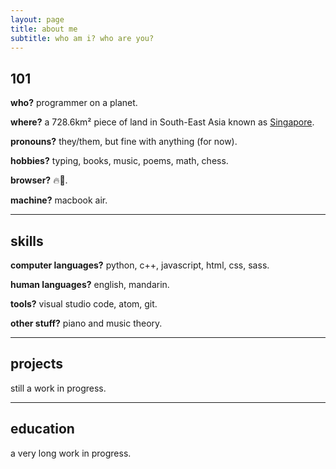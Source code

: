 ```yaml
---
layout: page
title: about me
subtitle: who am i? who are you?
---
```


<!--<span style="float: right; "><a href="{{ '/assets/resume.pdf' | prepend: site.baseurl }}"><strong>> Download as PDF</strong></a> </span>
<br>-->



## 101
**who?** programmer on a planet.

**where?** a 728.6km² piece of land in South-East Asia known as <a href="https://en.wikipedia.org/wiki/Singapore" target="_blank">Singapore</a>.

**pronouns?** they/them, but fine with anything (for now).

**hobbies?** typing, books, music, poems, math, chess.

**browser?** 🔥🦊.

**machine?** macbook air.
<hr>

## skills
**computer languages?** python, c++, javascript, html, css, sass.

**human languages?** english, mandarin.

**tools?** visual studio code, atom, git.

**other stuff?** piano and music theory.
<hr>

## projects
still a work in progress.
<hr>

## education
a very long work in progress.


